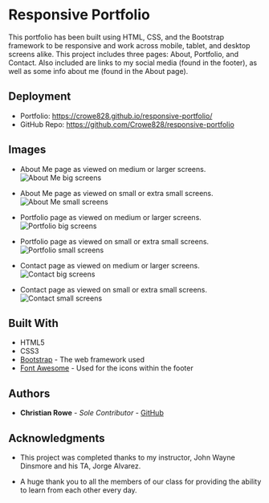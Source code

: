 # Responsive Portfolio

This portfolio has been built using HTML, CSS, and the Bootstrap framework to be responsive and work across mobile, tablet, and desktop screens alike. This project includes three pages: About, Portfolio, and Contact. Also included are links to my social media (found in the footer), as well as some info about me (found in the About page). 

## Deployment

* Portfolio: https://crowe828.github.io/responsive-portfolio/
* GitHub Repo: https://github.com/Crowe828/responsive-portfolio

## Images

* About Me page as viewed on medium or larger screens. <img src="../responsive-portfolio/assets/images/about-me-big.png" alt="About Me big screens">

* About Me page as viewed on small or extra small screens. <img src="../responsive-portfolio/assets/images/about-me-small.png" alt="About Me small screens">

* Portfolio page as viewed on medium or larger screens. <img src="../responsive-portfolio/assets/images/portfolio-big.png" alt="Portfolio big screens">

* Portfolio page as viewed on small or extra small screens. <img src="../responsive-portfolio/assets/images/portfolio-small.png" alt="Portfolio small screens">

* Contact page as viewed on medium or larger screens. <img src="../responsive-portfolio/assets/images/contact-big.png" alt="Contact big screens">

* Contact page as viewed on small or extra small screens. <img src="../responsive-portfolio/assets/images/contact-small.png" alt="Contact small screens">


## Built With

* HTML5
* CSS3
* [Bootstrap](https://getbootstrap.com) - The web framework used
* [Font Awesome](https://fontawesome.com) - Used for the icons within the footer

## Authors

* **Christian Rowe** - *Sole Contributor* - [GitHub](https://github.com/Crowe828)

## Acknowledgments

* This project was completed thanks to my instructor, John Wayne Dinsmore and his TA, Jorge Alvarez.

* A huge thank you to all the members of our class for providing the ability to learn from each other every day.
